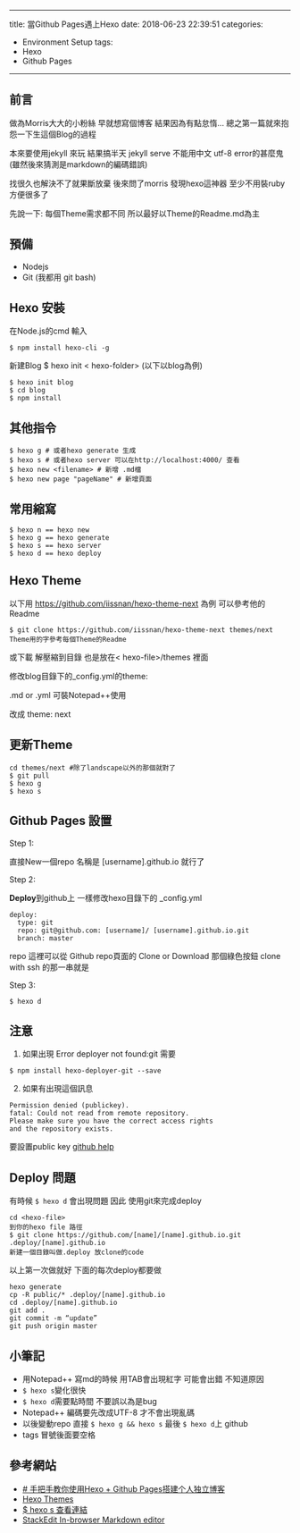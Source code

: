 ﻿
---
title: 當Github Pages遇上Hexo
date: 2018-06-23 22:39:51
categories:
- Environment Setup
tags:
- Hexo
- Github Pages
---
## 前言
做為Morris大大的小粉絲
早就想寫個博客 結果因為有點怠惰...
總之第一篇就來抱怨一下生這個Blog的過程

本來要使用jekyll 來玩 結果搞半天 jekyll serve 不能用中文 utf-8 error的甚麼鬼(雖然後來猜測是markdown的編碼錯誤)

找很久也解決不了就果斷放棄 後來問了morris 發現hexo這神器 至少不用裝ruby方便很多了

先說一下:
每個Theme需求都不同 所以最好以Theme的Readme.md為主


<!--more-->

## 預備
* Nodejs
* Git (我都用 git bash)


## Hexo 安裝
在Node.js的cmd 輸入
```
$ npm install hexo-cli -g
```
新建Blog
$ hexo init < hexo-folder>
(以下以blog為例)
```
$ hexo init blog
$ cd blog
$ npm install
```
## 其他指令
```
$ hexo g # 或者hexo generate 生成
$ hexo s # 或者hexo server 可以在http://localhost:4000/ 查看
$ hexo new <filename> # 新增 .md檔
$ hexo new page "pageName" # 新增頁面
```
## 常用縮寫
```
$ hexo n == hexo new
$ hexo g == hexo generate
$ hexo s == hexo server
$ hexo d == hexo deploy
```
## Hexo Theme
以下用 https://github.com/iissnan/hexo-theme-next 為例
可以參考他的 Readme

```
$ git clone https://github.com/iissnan/hexo-theme-next themes/next
Theme用的字參考每個Theme的Readme
```
或下載 解壓縮到目錄
也是放在< hexo-file>/themes 裡面

修改blog目錄下的_config.yml的theme:

 .md or  .yml 可裝Notepad++使用

改成 theme: next
## 更新Theme
```
cd themes/next #除了landscape以外的那個就對了
$ git pull
$ hexo g 
$ hexo s 
```

## Github Pages 設置
Step 1:

直接New一個repo  名稱是 [username].github.io 就行了

Step 2:

**Deploy**到github上
一樣修改hexo目錄下的 _config.yml
```
deploy:
  type: git
  repo: git@github.com: [username]/ [username].github.io.git
  branch: master
```
repo 這裡可以從 Github repo頁面的 Clone or Download 那個綠色按鈕
clone with ssh 的那一串就是

Step 3:
```
$ hexo d 
```

## 注意
1. 如果出現 Error deployer not found:git 需要
 ```
$ npm install hexo-deployer-git --save
```
2. 如果有出現這個訊息
```
Permission denied (publickey).
fatal: Could not read from remote repository.
Please make sure you have the correct access rights
and the repository exists.
```
要設置public key [github help](https://help.github.com/articles/connecting-to-github-with-ssh/)

## Deploy 問題
有時候 `$ hexo d` 會出現問題
因此 使用git來完成deploy
```
cd <hexo-file>
到你的hexo file 路徑
$ git clone https://github.com/[name]/[name].github.io.git .deploy/[name].github.io
新建一個目錄叫做.deploy 放clone的code
```
以上第一次做就好
下面的每次deploy都要做
```
hexo generate
cp -R public/* .deploy/[name].github.io
cd .deploy/[name].github.io
git add .
git commit -m “update”
git push origin master
```

## 小筆記
* 用Notepad++ 寫md的時候 用TAB會出現紅字 可能會出錯 不知道原因
* `$ hexo s`變化很快
* `$ hexo d`需要點時間 不要誤以為是bug
* Notepad++ 編碼要先改成UTF-8 才不會出現亂碼
* 以後變動repo 直接 `$ hexo g && hexo s` 最後 `$ hexo d`上 github
* tags 冒號後面要空格

## 參考網站

* [# 手把手教你使用Hexo + Github Pages搭建个人独立博客](https://linghucong.js.org/2016/04/15/2016-04-15-hexo-github-pages-blog/)
* [Hexo Themes](https://hexo.io/themes/index.html)
* [$ hexo s 查看連結](http://localhost:4000/)
* [StackEdit In-browser Markdown editor](https://stackedit.io)

